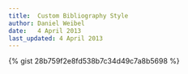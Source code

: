 ```yaml
---
title:  Custom Bibliography Style
author: Daniel Weibel
date:   4 April 2013
last_updated: 4 April 2013
---
```


{% gist 28b759f2e8fd538b7c34d49c7a8b5698 %}
